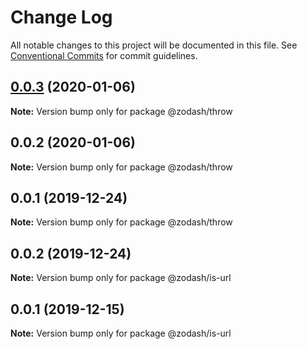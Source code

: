 # Change Log

All notable changes to this project will be documented in this file.
See [Conventional Commits](https://conventionalcommits.org) for commit guidelines.

## [0.0.3](https://github.com/zcorky/zodash/compare/@zodash/throw@0.0.2...@zodash/throw@0.0.3) (2020-01-06)

**Note:** Version bump only for package @zodash/throw





## 0.0.2 (2020-01-06)

**Note:** Version bump only for package @zodash/throw





## 0.0.1 (2019-12-24)

**Note:** Version bump only for package @zodash/throw





## 0.0.2 (2019-12-24)

**Note:** Version bump only for package @zodash/is-url





## 0.0.1 (2019-12-15)

**Note:** Version bump only for package @zodash/is-url
